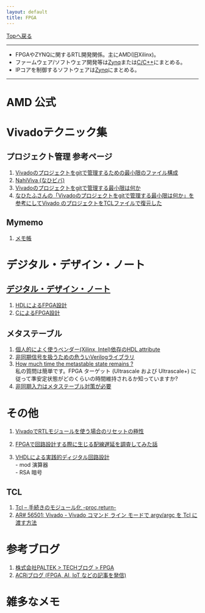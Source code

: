 ```yaml
---
layout: default
title: FPGA
---
```

<!-- ---------------------------------------------------------------------------------------------------- -->
<!-- ヘッダ部 -->
<div class="column-one">
<!-- ---------------------------------------------------------------------------------------------------- -->

  [Topへ戻る](../index.md)

  --------------------------------------------------------------------------
  - FPGAやZYNQに関するRTL開発関係。主にAMD(旧Xilinx)。  
  - ファームウェア/ソフトウェア開発等は[Zynq](../Zynq/Zynq.md)または[C/C++](../C_Cplusplus/C_Cplusplus.md)にまとめる。  
  - IPコアを制御するソフトウェアは[Zynq](../Zynq/Zynq.md)にまとめる。
  
  --------------------------------------------------------------------------
</div>
<!-- ---------------------------------------------------------------------------------------------------- -->
<!-- セクション -->
<div class="column-one">
<!-- ---------------------------------------------------------------------------------------------------- -->

# AMD 公式
  <!-- left--------------------------------- -->
  <div class="column-left">


  </div>
  <!-- right--------------------------------- -->
  <div class="column-right">

  </div>
</div>

<!-- ---------------------------------------------------------------------------------------------------- -->
<!-- セクション -->
<div class="column-one">
<!-- ---------------------------------------------------------------------------------------------------- -->

# Vivadoテクニック集
  <!-- left--------------------------------- -->
  <div class="column-left">
  
  ## プロジェクト管理 参考ページ
  1. <a href="https://qiita.com/nahitafu/items/b8bfee046b197c0fb833" target="_blank">Vivadoのプロジェクトをgitで管理するための最小限のファイル構成</a>	
  1. <a href="https://github.com/tokuden/NahiViva" target="_blank">NahiViva (なひビバ)</a>	
  1. <a href="http://nahitafu.cocolog-nifty.com/nahitafu/2019/05/post-60422b.html" target="_blank">Vivadoのプロジェクトをgitで管理する最小限は何か</a>	  
  1. <a href="https://marsee101.blog.fc2.com/blog-entry-4545.html" target="_blank">なひたふさんの「Vivadoのプロジェクトをgitで管理する最小限は何か」を参考にしてVivado のプロジェクトをTCLファイルで復元した</a>	  

  </div>
  <!-- right--------------------------------- -->
  <div class="column-right">

  ## Mymemo
  1. [メモ帳](Vivado_manage_prg.md)
  </div>
</div>

<!-- ---------------------------------------------------------------------------------------------------- -->
<!-- セクション -->
<div class="column-one">
<!-- ---------------------------------------------------------------------------------------------------- -->

# デジタル・デザイン・ノート
  <!-- left--------------------------------- -->
  <div class="column-left">

  ## <a href="http://zakii.la.coocan.jp/index.htm" target="_blank">デジタル・デザイン・ノート</a>
  1. <a href="http://zakii.la.coocan.jp/hdl/index.htm" target="_blank">HDLによるFPGA設計</a>	
  1. <a href="http://zakii.la.coocan.jp/hls/index.htm" target="_blank">CによるFPGA設計</a>	

  </div>
  <!-- right--------------------------------- -->
  <div class="column-right">

  ## メタステーブル  
  1. <a href="https://qiita.com/nv-h/items/3968f033404ca7e3704b" target="_blank">個人的によく使うベンダー(Xilinx, Intel)依存のHDL attribute</a>  
  1. <a href="https://dora.bk.tsukuba.ac.jp/~takeuchi/?%E9%9B%BB%E6%B0%97%E5%9B%9E%E8%B7%AF%2FHDL%2F%E9%9D%9E%E5%90%8C%E6%9C%9F%E4%BF%A1%E5%8F%B7%E3%82%92%E6%89%B1%E3%81%86%E3%81%9F%E3%82%81%E3%81%AE%E5%8D%B1%E3%81%86%E3%81%84Verilog%E3%83%A9%E3%82%A4%E3%83%96%E3%83%A9%E3%83%AA" target="_blank">非同期信号を扱うための危ういVerilogライブラリ</a>  
  1. <a href="https://support.xilinx.com/s/question/0D52E00006hphbiSAA/how-much-time-the-metastable-state-remains-?language=ja" target="_blank">How much time the metastable state remains ?</a>  
    私の質問は簡単です。FPGA ターゲット (Ultrascale および Ultrascale\+) に従って準安定状態がどのくらいの時間維持されるか知っていますか?
  1. <a href="https://www.wti.jp/contents/blog/blog210106.htm" target="_blank">非同期入力はメタステーブル対策が必要</a>  
    
  </div>
</div>
<!-- ---------------------------------------------------------------------------------------------------- -->
<!-- セクション -->
<div class="column-one">
<!-- ---------------------------------------------------------------------------------------------------- -->

# その他
  <!-- left--------------------------------- -->
  <div class="column-left">

  1. <a href="https://qiita.com/nahitafu/items/5bebc70c2fe14bed28dc" target="_blank">VivadoでRTLモジュールを使う場合のリセットの極性</a>	
  1. <a href="https://qiita.com/sttn/items/1c5385516e22a829c218" target="_blank">FPGAで回路設計する際に生じる配線遅延を調査してみた話</a>	

  1. <a href="https://www.cqpub.co.jp/dwm/contest/2001/dwm003700621.pdf" target="_blank">VHDLによる実践的ディジタル回路設計</a>	  
    - mod 演算器  
    - RSA 暗号

  ## TCL
  1. <a href="https://blog.it-see.net/it-dokata/tcl-tk/proc/" target="_blank">Tcl – 手続きのモジュール化 -proc,return-</a>	
  1. <a href="https://support.xilinx.com/s/article/56501?language=ja" target="_blank">AR# 56501: Vivado - Vivado コマンド ライン モードで argv/argc を Tcl に渡す方法</a>	



  </div>
  <!-- right--------------------------------- -->
  <div class="column-right">

  </div>
</div>

<!-- ---------------------------------------------------------------------------------------------------- -->
<!-- セクション -->
<div class="column-one">
<!-- ---------------------------------------------------------------------------------------------------- -->

  # 参考ブログ
  <!-- left--------------------------------- -->
  <div class="column-left">

  1. <a href="https://www.paltek.co.jp/techblog/tag/fpga" target="_blank">株式会社PALTEK > TECHブログ > FPGA</a>	
  1. <a href="https://www.acri.c.titech.ac.jp/wordpress/" target="_blank">ACRiブログ (FPGA, AI, IoT などの記事を発信)</a>	

  </div>
  <!-- right--------------------------------- -->
  <div class="column-right">
  </div>
</div>

<!-- ---------------------------------------------------------------------------------------------------- -->
<!-- セクション -->
<div class="column-one">
<!-- ---------------------------------------------------------------------------------------------------- -->

  # 雑多なメモ
  <!-- left--------------------------------- -->
  <div class="column-left">
  

  
  </div>
  </div>
  <!-- right--------------------------------- -->
  <div class="column-right">
  </div>
</div>
